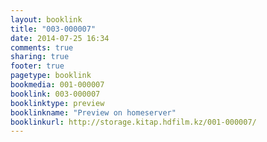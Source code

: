 ```yaml
---
layout: booklink
title: "003-000007"
date: 2014-07-25 16:34
comments: true
sharing: true
footer: true
pagetype: booklink 
bookmedia: 001-000007
booklink: 003-000007
booklinktype: preview
booklinkname: "Preview on homeserver"
booklinkurl: http://storage.kitap.hdfilm.kz/001-000007/
---
```

